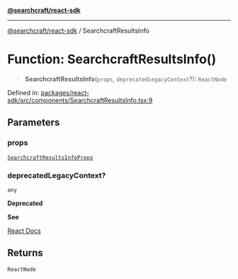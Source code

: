 [**@searchcraft/react-sdk**](../README.md)

***

[@searchcraft/react-sdk](../globals.md) / SearchcraftResultsInfo

# Function: SearchcraftResultsInfo()

> **SearchcraftResultsInfo**(`props`, `deprecatedLegacyContext`?): `ReactNode`

Defined in: [packages/react-sdk/src/components/SearchcraftResultsInfo.tsx:9](https://bitbucket.org/madebychalk/searchcraft-javascript-sdks/src/13d0fd25669057ec4d2ef62d1e5c7048e667a0f0/packages/react-sdk/src/components/SearchcraftResultsInfo.tsx#lines-9)

## Parameters

### props

[`SearchcraftResultsInfoProps`](../interfaces/SearchcraftResultsInfoProps.md)

### deprecatedLegacyContext?

`any`

**Deprecated**

**See**

[React Docs](https://legacy.reactjs.org/docs/legacy-context.html#referencing-context-in-lifecycle-methods)

## Returns

`ReactNode`
